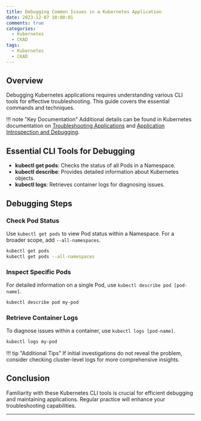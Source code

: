 ```yaml
---
title: Debugging Common Issues in a Kubernetes Application
date: 2023-12-07 10:00:01
comments: true
categories: 
  - Kubernetes
  - CKAD
tags: 
  - Kubernetes
  - CKAD
---
```


## Overview

Debugging Kubernetes applications requires understanding various CLI tools for effective troubleshooting. This guide covers the essential commands and techniques.

!!! note "Key Documentation"
    Additional details can be found in Kubernetes documentation on [Troubleshooting Applications](https://kubernetes.io/docs/tasks/debug/debug-application/) and [Application Introspection and Debugging](https://kubernetes.io/docs/tasks/debug/debug-cluster/).

## Essential CLI Tools for Debugging

- **kubectl get pods**: Checks the status of all Pods in a Namespace.
- **kubectl describe**: Provides detailed information about Kubernetes objects.
- **kubectl logs**: Retrieves container logs for diagnosing issues.

## Debugging Steps

### Check Pod Status

Use `kubectl get pods` to view Pod status within a Namespace. For a broader scope, add `--all-namespaces`.

```bash
kubectl get pods
kubectl get pods --all-namespaces
```

### Inspect Specific Pods

For detailed information on a single Pod, use `kubectl describe pod [pod-name]`.

```bash
kubectl describe pod my-pod
```

### Retrieve Container Logs

To diagnose issues within a container, use `kubectl logs [pod-name]`.

```bash
kubectl logs my-pod
```

!!! tip "Additional Tips"
    If initial investigations do not reveal the problem, consider checking cluster-level logs for more comprehensive insights.

## Conclusion

Familiarity with these Kubernetes CLI tools is crucial for efficient debugging and maintaining applications. Regular practice will enhance your troubleshooting capabilities.

---
